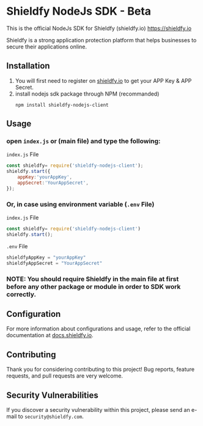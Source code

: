 # Shieldfy NodeJs SDK - Beta

This is the official NodeJs SDK for Shieldfy (shieldfy.io) https://shieldfy.io

Shieldfy is a strong application protection platform that helps businesses to secure their applications online.

## Installation

1. You will first need to register on [shieldfy.io](https://shieldfy.io/) to get your APP Key & APP Secret.
2. install nodejs sdk package through NPM (recommanded)
    ```
    npm install shieldfy-nodejs-client
    ```

## Usage

### open `index.js` or (main file) and type the following:

`index.js` File
```js
const shieldfy= require('shieldfy-nodejs-client');
shieldfy.start({
    appKey:'yourAppKey',
    appSecret:'YourAppSecret',
});
```

### Or, in case using environment variable (`.env` File)

`index.js` File
```js
const shieldfy= require('shieldfy-nodejs-client')
shieldfy.start();
```

`.env` File
```js
shieldfyAppKey = "yourAppKey"
shieldfyAppSecret = "YourAppSecret"
```

### NOTE: You should require Shieldfy in the main file at first before any other package or module in order to SDK work correctly.


## Configuration

For more information about configurations and usage, refer to the official documentation at [docs.shieldfy.io](#).

## Contributing

Thank you for considering contributing to this project!
Bug reports, feature requests, and pull requests are very welcome.


## Security Vulnerabilities

If you discover a security vulnerability within this project, please send an e-mail to `security@shieldfy.com`.
